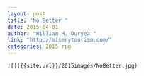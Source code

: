 ```yaml
---
layout: post
title: "No Better "
date: 2015-04-01
author: "William H. Duryea "
link: "http://miserytourism.com/"
categories: 2015 rpg
---
```

```
![]({{site.url}}/2015images/NoBetter.jpg)
```
